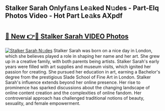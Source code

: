 ## Stalker Sarah Onlyf𝚊ns Le𝚊ked N𝚞des - Part-EIq Photos Video - Hot Part Le𝚊ks AXpdf

# <h2><a href="http://ab57423.deff.icu/?id=Stalker+Sarah">🔗 New 👉🔴 Stalker Sarah VIDEO Photos</a></h2>

[![Stalker Sarah N𝚞des](https://i.imgur.com/rIISA9y.gif)](http://ab57423.deff.icu/?id=Stalker+Sarah)
Stalker Sarah was born on a nice day in London, which she believes played a role in shaping her name and her art. She grew up in a creative family, with both parents being artists. Stalker Sarah's early years were filled with art supplies and museum visits, which ignited her passion for creating. She pursued her education in art, earning a Bachelor's degree from the prestigious Slade School of Fine Art in London. Stalker Sarah's influence extends beyond her online presence. Her rise to prominence has sparked discussions about the changing landscape of online content creation and the complexities of online fandom. Her controversial approach has challenged traditional notions of beauty, sexuality, and female empowerment.
